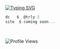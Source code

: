[![Typing SVG](https://readme-typing-svg.herokuapp.com?font=Roboto+Mono&color=007AFF&size=24&lines=trly.5+%7C+hi)](https://git.io/typing-svg)

```csharp
dc   $  @trly.5
site  $ coming soon... 
```
&zwnj; 
&zwnj; 

<p align="left">
  <img src="https://komarev.com/ghpvc/?username=capsyn&label=Profile%20views&color=blue&style=flat" alt="Profile Views" />
</p>
